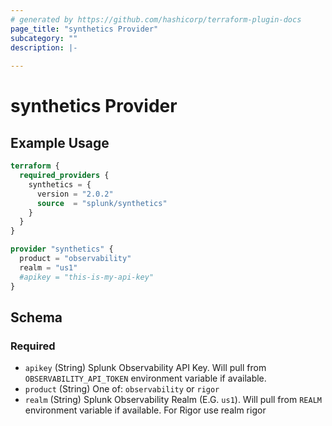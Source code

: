 ```yaml
---
# generated by https://github.com/hashicorp/terraform-plugin-docs
page_title: "synthetics Provider"
subcategory: ""
description: |-
  
---
```


# synthetics Provider



## Example Usage

```terraform
terraform {
  required_providers {
    synthetics = {
      version = "2.0.2"
      source  = "splunk/synthetics"
    }
  }
}

provider "synthetics" {
  product = "observability"
  realm = "us1"
  #apikey = "this-is-my-api-key"
}
```

<!-- schema generated by tfplugindocs -->
## Schema

### Required

- `apikey` (String) Splunk Observability API Key. Will pull from `OBSERVABILITY_API_TOKEN` environment variable if available.
- `product` (String) One of: `observability` or `rigor`
- `realm` (String) Splunk Observability Realm (E.G. `us1`). Will pull from `REALM` environment variable if available. For Rigor use realm rigor


